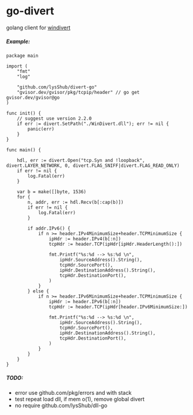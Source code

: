 # go-divert


golang client for [windivert](https://github.com/basil00/Divert)




##### Example:

```golang
package main

import (
	"fmt"
	"log"

	"github.com/lysShub/divert-go"
	"gvisor.dev/gvisor/pkg/tcpip/header" // go get gvisor.dev/gvisor@go
)

func init() {
	// suggest use version 2.2.0
	if err := divert.SetPath("./WinDivert.dll"); err != nil {
		panic(err)
	}
}

func main() {

	hdl, err := divert.Open("tcp.Syn and !loopback", divert.LAYER_NETWORK, 0, divert.FLAG_SNIFF|divert.FLAG_READ_ONLY)
	if err != nil {
		log.Fatal(err)
	}

	var b = make([]byte, 1536)
	for {
		n, addr, err := hdl.Recv(b[:cap(b)])
		if err != nil {
			log.Fatal(err)
		}

		if addr.IPv6() {
			if n >= header.IPv4MinimumSize+header.TCPMinimumSize {
				ipHdr := header.IPv4(b[:n])
				tcpHdr := header.TCP(ipHdr[ipHdr.HeaderLength():])

				fmt.Printf("%s:%d --> %s:%d \n",
					ipHdr.SourceAddress().String(),
					tcpHdr.SourcePort(),
					ipHdr.DestinationAddress().String(),
					tcpHdr.DestinationPort(),
				)
			}
		} else {
			if n >= header.IPv6MinimumSize+header.TCPMinimumSize {
				ipHdr := header.IPv6(b[:n])
				tcpHdr := header.TCP(ipHdr[header.IPv6MinimumSize:])

				fmt.Printf("%s:%d --> %s:%d \n",
					ipHdr.SourceAddress().String(),
					tcpHdr.SourcePort(),
					ipHdr.DestinationAddress().String(),
					tcpHdr.DestinationPort(),
				)
			}
		}
	}
}
```

##### TODO:
- error use github.com/pkg/errors and with stack
- test repeat load dll, if mem o(1), remove global divert
- no require github.com/lysShub/dll-go